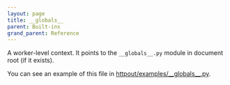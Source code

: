 ```yaml
---
layout: page
title: __globals__
parent: Built-ins
grand_parent: Reference
---
```


A worker-level context. It points to the `__globals__.py` module in document root (if it exists).

You can see an example of this file in [httpout/examples/\_\_globals\_\_.py](https://github.com/nggit/httpout/blob/main/examples/__globals__.py).
